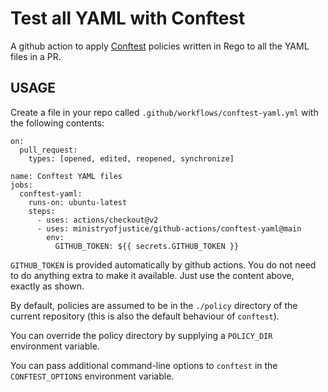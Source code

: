 # Test all YAML with Conftest

A github action to apply [Conftest] policies written in Rego to all the YAML
files in a PR.

## USAGE

Create a file in your repo called `.github/workflows/conftest-yaml.yml` with the
following contents:

```
on:
  pull_request:
    types: [opened, edited, reopened, synchronize]

name: Conftest YAML files
jobs:
  conftest-yaml:
    runs-on: ubuntu-latest
    steps:
      - uses: actions/checkout@v2
      - uses: ministryofjustice/github-actions/conftest-yaml@main
        env:
          GITHUB_TOKEN: ${{ secrets.GITHUB_TOKEN }}
```

`GITHUB_TOKEN` is provided automatically by github actions. You do
not need to do anything extra to make it available. Just use the
content above, exactly as shown.

By default, policies are assumed to be in the `./policy` directory of the
current repository (this is also the default behaviour of `conftest`).

You can override the policy directory by supplying a `POLICY_DIR` environment
variable.

You can pass additional command-line options to `conftest` in the
`CONFTEST_OPTIONS` environment variable.

[Conftest]: https://www.conftest.dev/
